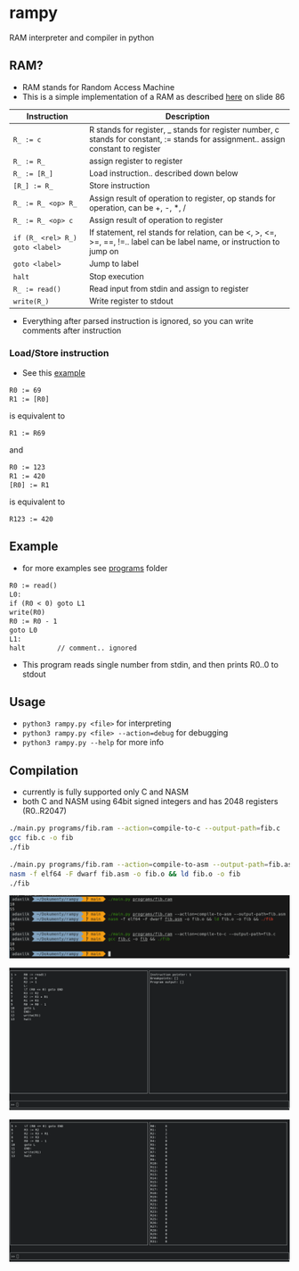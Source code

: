 # rampy
RAM interpreter and compiler in python

## RAM?
- RAM stands for Random Access Machine
- This is a simple implementation of a RAM as described [here](https://www.cs.vsb.cz/sawa/uti/slides/uti-06-cz.pdf) on slide 86

| Instruction | Description |
|-------------|-------------|
| `R_ := c` | R stands for register, _ stands for register number, c stands for constant, := stands for assignment.. assign constant to register |
| `R_ := R_` | assign register to register |
| `R_ := [R_]` | Load instruction.. described down below |
| `[R_] := R_` | Store instruction|
| `R_ := R_ <op> R_` | Assign result of operation to register, op stands for operation, can be +, -, *, / |
| `R_ := R_ <op> c` | Assign result of operation to register |
| `if (R_ <rel> R_) goto <label>` | If statement, rel stands for relation, can be <, >, <=, >=, ==, !=.. label can be label name, or instruction to jump on|
| `goto <label>` | Jump to label |
| `halt` | Stop execution |
| `R_ := read()` | Read input from stdin and assign to register |
| `write(R_)` | Write register to stdout |

- Everything after parsed instruction is ignored, so you can write comments after instruction
### Load/Store instruction
- See this [example](programs/load_store.ram)
```ram
R0 := 69
R1 := [R0]
```
is equivalent to
```ram
R1 := R69
```

and
```ram
R0 := 123
R1 := 420
[R0] := R1
```
is equivalent to
```ram
R123 := 420
```


## Example
- for more examples see [programs](programs) folder
```ram
R0 := read()
L0:
if (R0 < 0) goto L1
write(R0)
R0 := R0 - 1
goto L0
L1:
halt        // comment.. ignored
```
- This program reads single number from stdin, and then prints R0..0 to stdout

## Usage
- `python3 rampy.py <file>` for interpreting
- `python3 rampy.py <file> --action=debug` for debugging
- `python3 rampy.py --help` for more info

## Compilation
- currently is fully supported only C and NASM
- both C and NASM using 64bit signed integers and has 2048 registers (R0..R2047)
```sh
./main.py programs/fib.ram --action=compile-to-c --output-path=fib.c
gcc fib.c -o fib
./fib
```
```sh
./main.py programs/fib.ram --action=compile-to-asm --output-path=fib.asm
nasm -f elf64 -F dwarf fib.asm -o fib.o && ld fib.o -o fib
./fib
```

![compilation](examples/compilation.png)

![debug_info](examples/debug_info.png)

![debug_memory](examples/debug_memory.png)